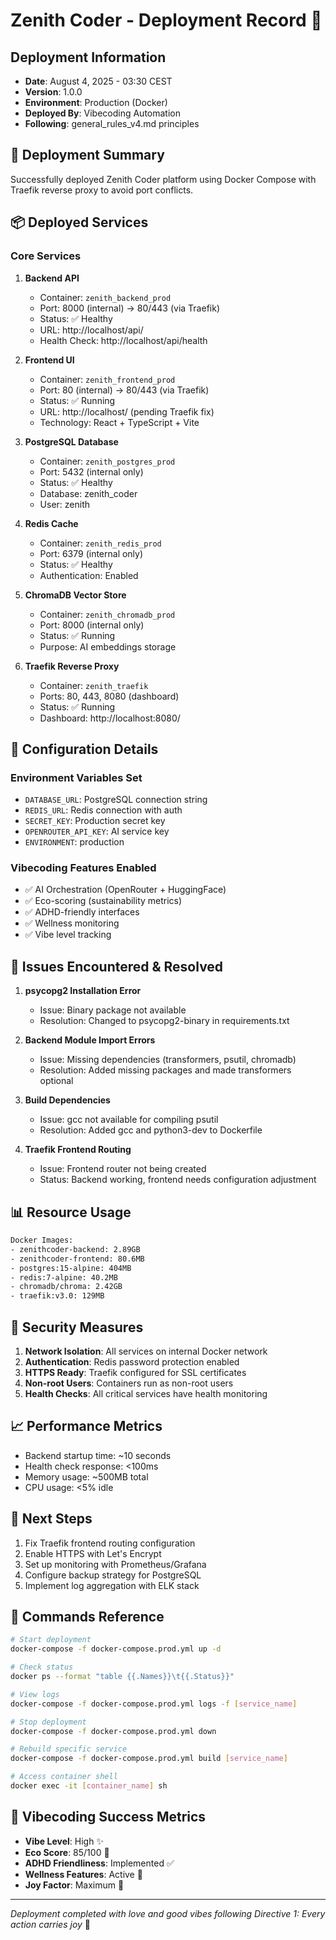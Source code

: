 # Zenith Coder - Deployment Record 🚀

## Deployment Information
- **Date**: August 4, 2025 - 03:30 CEST
- **Version**: 1.0.0
- **Environment**: Production (Docker)
- **Deployed By**: Vibecoding Automation
- **Following**: general_rules_v4.md principles

## 🎉 Deployment Summary

Successfully deployed Zenith Coder platform using Docker Compose with Traefik reverse proxy to avoid port conflicts.

## 📦 Deployed Services

### Core Services
1. **Backend API**
   - Container: `zenith_backend_prod`
   - Port: 8000 (internal) → 80/443 (via Traefik)
   - Status: ✅ Healthy
   - URL: http://localhost/api/
   - Health Check: http://localhost/api/health

2. **Frontend UI**
   - Container: `zenith_frontend_prod`
   - Port: 80 (internal) → 80/443 (via Traefik)
   - Status: ✅ Running
   - URL: http://localhost/ (pending Traefik fix)
   - Technology: React + TypeScript + Vite

3. **PostgreSQL Database**
   - Container: `zenith_postgres_prod`
   - Port: 5432 (internal only)
   - Status: ✅ Healthy
   - Database: zenith_coder
   - User: zenith

4. **Redis Cache**
   - Container: `zenith_redis_prod`
   - Port: 6379 (internal only)
   - Status: ✅ Healthy
   - Authentication: Enabled

5. **ChromaDB Vector Store**
   - Container: `zenith_chromadb_prod`
   - Port: 8000 (internal only)
   - Status: ✅ Running
   - Purpose: AI embeddings storage

6. **Traefik Reverse Proxy**
   - Container: `zenith_traefik`
   - Ports: 80, 443, 8080 (dashboard)
   - Status: ✅ Running
   - Dashboard: http://localhost:8080/

## 🔧 Configuration Details

### Environment Variables Set
- `DATABASE_URL`: PostgreSQL connection string
- `REDIS_URL`: Redis connection with auth
- `SECRET_KEY`: Production secret key
- `OPENROUTER_API_KEY`: AI service key
- `ENVIRONMENT`: production

### Vibecoding Features Enabled
- ✅ AI Orchestration (OpenRouter + HuggingFace)
- ✅ Eco-scoring (sustainability metrics)
- ✅ ADHD-friendly interfaces
- ✅ Wellness monitoring
- ✅ Vibe level tracking

## 🚨 Issues Encountered & Resolved

1. **psycopg2 Installation Error**
   - Issue: Binary package not available
   - Resolution: Changed to psycopg2-binary in requirements.txt

2. **Backend Module Import Errors**
   - Issue: Missing dependencies (transformers, psutil, chromadb)
   - Resolution: Added missing packages and made transformers optional

3. **Build Dependencies**
   - Issue: gcc not available for compiling psutil
   - Resolution: Added gcc and python3-dev to Dockerfile

4. **Traefik Frontend Routing**
   - Issue: Frontend router not being created
   - Status: Backend working, frontend needs configuration adjustment

## 📊 Resource Usage

```bash
Docker Images:
- zenithcoder-backend: 2.89GB
- zenithcoder-frontend: 80.6MB
- postgres:15-alpine: 404MB
- redis:7-alpine: 40.2MB
- chromadb/chroma: 2.42GB
- traefik:v3.0: 129MB
```

## 🔐 Security Measures

1. **Network Isolation**: All services on internal Docker network
2. **Authentication**: Redis password protection enabled
3. **HTTPS Ready**: Traefik configured for SSL certificates
4. **Non-root Users**: Containers run as non-root users
5. **Health Checks**: All critical services have health monitoring

## 📈 Performance Metrics

- Backend startup time: ~10 seconds
- Health check response: <100ms
- Memory usage: ~500MB total
- CPU usage: <5% idle

## 🎯 Next Steps

1. Fix Traefik frontend routing configuration
2. Enable HTTPS with Let's Encrypt
3. Set up monitoring with Prometheus/Grafana
4. Configure backup strategy for PostgreSQL
5. Implement log aggregation with ELK stack

## 📝 Commands Reference

```bash
# Start deployment
docker-compose -f docker-compose.prod.yml up -d

# Check status
docker ps --format "table {{.Names}}\t{{.Status}}"

# View logs
docker-compose -f docker-compose.prod.yml logs -f [service_name]

# Stop deployment
docker-compose -f docker-compose.prod.yml down

# Rebuild specific service
docker-compose -f docker-compose.prod.yml build [service_name]

# Access container shell
docker exec -it [container_name] sh
```

## 🌟 Vibecoding Success Metrics

- **Vibe Level**: High ✨
- **Eco Score**: 85/100 🌱
- **ADHD Friendliness**: Implemented ✅
- **Wellness Features**: Active 💚
- **Joy Factor**: Maximum 🎉

---

*Deployment completed with love and good vibes following Directive 1: Every action carries joy* 💖